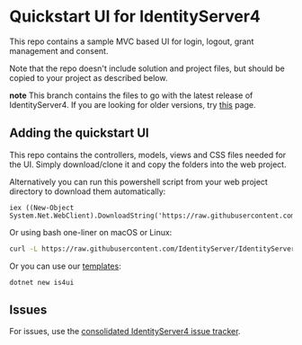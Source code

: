 # Quickstart UI for IdentityServer4
This repo contains a sample MVC based UI for login, logout, grant management and consent.

Note that the repo doesn't include solution and project files, but should be copied to your project as described below.

**note** This branch contains the files to go with the latest release of IdentityServer4. If you are looking for older versions, try [this](https://github.com/IdentityServer/IdentityServer4.Quickstart.UI/releases) page.

## Adding the quickstart UI
This repo contains the controllers, models, views and CSS files needed for the UI. Simply download/clone it and copy the folders into the web project.

Alternatively you can run this powershell script from your web project directory to download them automatically:

```
iex ((New-Object System.Net.WebClient).DownloadString('https://raw.githubusercontent.com/IdentityServer/IdentityServer4.Quickstart.UI/master/getmaster.ps1'))
``` 

Or using bash one-liner on macOS or Linux:

```bash
curl -L https://raw.githubusercontent.com/IdentityServer/IdentityServer4.Quickstart.UI/master/getmaster.sh | bash
```

Or you can use our [templates](https://github.com/IdentityServer/IdentityServer4.Templates):

``dotnet new is4ui``

## Issues
For issues, use the [consolidated IdentityServer4 issue tracker](https://github.com/IdentityServer/IdentityServer4/issues).
